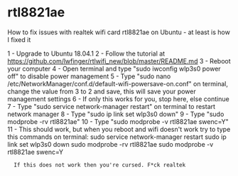 # rtl8821ae

How to fix issues with realtek wifi card rtl8821ae on Ubuntu - at least is how I fixed it

1 - Upgrade to Ubuntu 18.04.1
2 - Follow the tutorial at https://github.com/lwfinger/rtlwifi_new/blob/master/README.md
3 - Reboot your computer
4 - Open terminal and type "sudo iwconfig wlp3s0 power off" to disable power management
5 - Type "sudo nano /etc/NetworkManager/conf.d/default-wifi-powersave-on.conf" on terminal, change the value from 3 to 2 and save, this will save your power management settings
6 - If only this works for you, stop here, else continue
7 - Type "sudo service network-manager restart" on terminal to restart network manager
8 - Type "sudo ip link set wlp3s0 down"
9 - Type "sudo modprobe -rv rtl8821ae"
10 - Type "sudo modprobe -v rtl8821ae swenc=Y"
11 - This should work, but when you reboot and wifi doesn't work try to type this commands on terminal:
      sudo service network-manager restart
      sudo ip link set wlp3s0 down
      sudo modprobe -rv rtl8821ae
      sudo modprobe -v rtl8821ae swenc=Y
      
      If this does not work then you're cursed. F*ck realtek
